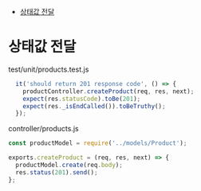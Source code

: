 <!-- TOC -->

- [상태값 전달](#%EC%83%81%ED%83%9C%EA%B0%92-%EC%A0%84%EB%8B%AC)

<!-- /TOC -->

# 상태값 전달

test/unit/products.test.js
``` javascript
  it('should return 201 response code', () => {
    productController.createProduct(req, res, next);
    expect(res.statusCode).toBe(201);
    expect(res._isEndCalled()).toBeTruthy();
  });
```

controller/products.js
``` javascript
const productModel = require('../models/Product');

exports.createProduct = (req, res, next) => {
  productModel.create(req.body);
  res.status(201).send();
};
```